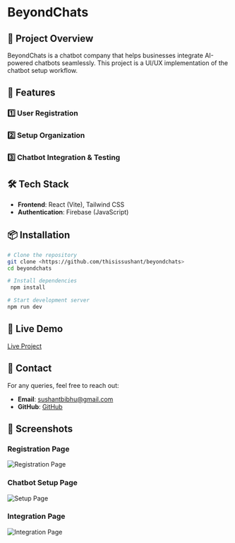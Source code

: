 # BeyondChats 

## 🚀 Project Overview
BeyondChats is a chatbot company that helps businesses integrate AI-powered chatbots seamlessly. This project is a UI/UX implementation of the chatbot setup workflow.

## 🎯 Features
### 1️⃣ User Registration
### 2️⃣ Setup Organization
### 3️⃣ Chatbot Integration & Testing

## 🛠️ Tech Stack
- **Frontend**: React (Vite), Tailwind CSS
- **Authentication**: Firebase (JavaScript)

## 📦 Installation
```bash
# Clone the repository
git clone <https://github.com/thisissushant/beyondchats>
cd beyondchats

# Install dependencies
 npm install

# Start development server
npm run dev
```

## 🔗 Live Demo
[Live Project](https://beyondchats-rho.vercel.app/)


## 📧 Contact
For any queries, feel free to reach out:
- **Email**: sushantbibhu@gmail.com
- **GitHub**: [GitHub](https://github.com/thisissushant/beyondchats)


## 📸 Screenshots

### Registration Page
![Registration Page](assets/Signin)

### Chatbot Setup Page
![Setup Page](assets/setup.png)

### Integration Page
![Integration Page](assets/integration.png)

